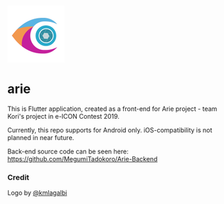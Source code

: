 <img src="images/icon.png" height="128">

# arie

This is Flutter application, created as a front-end for Arie project - team Kori's project in e-ICON Contest 2019.

Currently, this repo supports for Android only. iOS-compatibility is not planned in near future.

Back-end source code can be seen here: https://github.com/MegumiTadokoro/Arie-Backend

### Credit

Logo by [@kmlagalbi](https://github.com/kmlagalbi)
